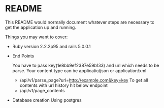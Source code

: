 # README

This README would normally document whatever steps are necessary to get the
application up and running.

Things you may want to cover:

* Ruby version
  2.2.2p95 and rails 5.0.0.1
* End Points 


  You have to pass key(1e8bb9ef2387e59b133) and url which needs to be parse. Your content type can be applicatio/json or application/xml
  - /api/v1/parse_page?url=http://example.com&key=key
  To get all contents with url history hit below endpoint
  - /api/v1/page_contents
* Database creation
  Using postgres
